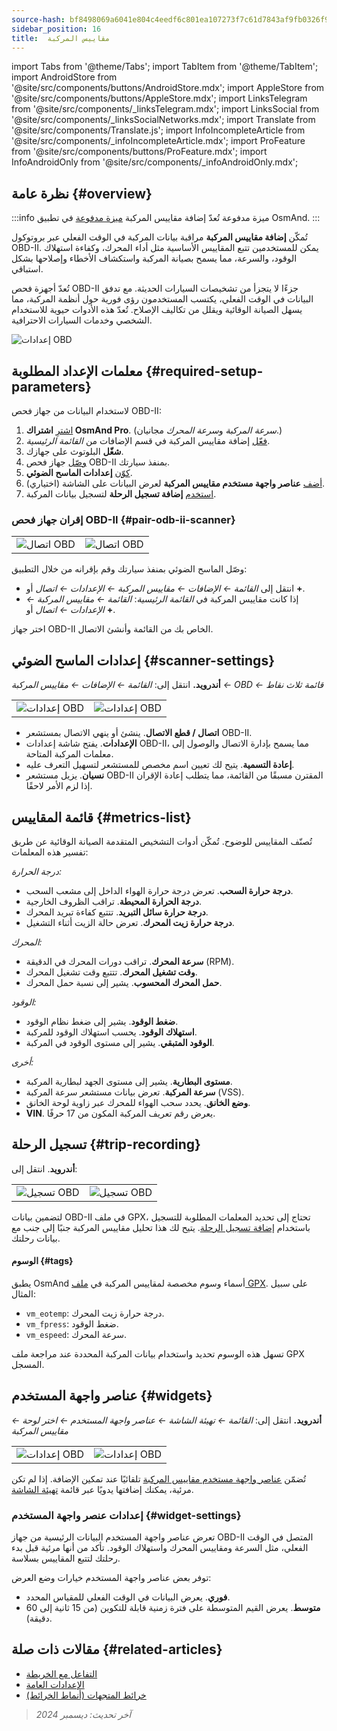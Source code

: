 ```yaml
---
source-hash: bf8498069a6041e804c4eedf6c801ea107273f7c61d7843af9fb0326f93c493d
sidebar_position: 16
title:  مقاييس المركبة
---
```

import Tabs from '@theme/Tabs';
import TabItem from '@theme/TabItem';
import AndroidStore from '@site/src/components/buttons/AndroidStore.mdx';
import AppleStore from '@site/src/components/buttons/AppleStore.mdx';
import LinksTelegram from '@site/src/components/_linksTelegram.mdx';
import LinksSocial from '@site/src/components/_linksSocialNetworks.mdx';
import Translate from '@site/src/components/Translate.js';
import InfoIncompleteArticle from '@site/src/components/_infoIncompleteArticle.mdx';
import ProFeature from '@site/src/components/buttons/ProFeature.mdx';
import InfoAndroidOnly from '@site/src/components/_infoAndroidOnly.mdx';


<InfoIncompleteArticle/>

<InfoAndroidOnly/>

## نظرة عامة {#overview}

:::info ميزة مدفوعة
تُعدّ إضافة مقاييس المركبة [ميزة مدفوعة](../purchases/index.md) في تطبيق OsmAnd.
:::

تُمكّن **إضافة مقاييس المركبة** مراقبة بيانات المركبة في الوقت الفعلي عبر بروتوكول OBD-II. يمكن للمستخدمين تتبع المقاييس الأساسية مثل أداء المحرك، وكفاءة استهلاك الوقود، والسرعة، مما يسمح بصيانة المركبة واستكشاف الأخطاء وإصلاحها بشكل استباقي.

تُعدّ أجهزة فحص OBD-II جزءًا لا يتجزأ من تشخيصات السيارات الحديثة. مع تدفق البيانات في الوقت الفعلي، يكتسب المستخدمون رؤى فورية حول أنظمة المركبة، مما يسهل الصيانة الوقائية ويقلل من تكاليف الإصلاح. تُعدّ هذه الأدوات حيوية للاستخدام الشخصي وخدمات السيارات الاحترافية.

<Tabs groupId="operating-systems" queryString="current-os">

<TabItem value="android" label="أندرويد">

![إعدادات OBD](@site/static/img/plugins/obd/obd_overview_2.png)

</TabItem>

</Tabs>


## معلمات الإعداد المطلوبة {#required-setup-parameters}

لاستخدام البيانات من جهاز فحص OBD-II:

1. [اشترِ](../purchases/) **اشتراك OsmAnd Pro**. (*سرعة المركبة* و*سرعة المحرك* مجانيان.)
2. [فعّل](../plugins/index.md#enable--disable) إضافة مقاييس المركبة في قسم الإضافات من *القائمة الرئيسية*.
3. **شغّل** البلوتوث على جهازك.
4. [وصّل](#pair-odb-ii-scanner) جهاز فحص OBD-II بمنفذ سيارتك.
5. [كوّن](#scanner-settings) **إعدادات الماسح الضوئي**.
6. [أضف](#widgets) **عناصر واجهة مستخدم مقاييس المركبة** لعرض البيانات على الشاشة (اختياري).
7. [استخدم](#trip-recording) **إضافة تسجيل الرحلة** لتسجيل بيانات المركبة.


### إقران جهاز فحص OBD-II {#pair-odb-ii-scanner}

| | |
|--|--|
|![اتصال OBD](@site/static/img/plugins/obd/obd_connect.png)|![اتصال OBD](@site/static/img/plugins/obd/obd_connect_2.png)|

وصّل الماسح الضوئي بمنفذ سيارتك وقم بإقرانه من خلال التطبيق:

- انتقل إلى *القائمة ← الإضافات ← مقاييس المركبة ← الإعدادات ← اتصال* أو **+**.
- إذا كانت مقاييس المركبة في *القائمة الرئيسية*: *القائمة ← مقاييس المركبة ← الإعدادات ← اتصال* أو **+**.

اختر جهاز OBD-II الخاص بك من القائمة وأنشئ الاتصال.


## إعدادات الماسح الضوئي {#scanner-settings}

**أندرويد.** انتقل إلى: *القائمة ← الإضافات ← مقاييس المركبة ← OBD ← قائمة ثلاث نقاط*

| | |
|--|--|
|![إعدادات OBD](@site/static/img/plugins/obd/obd_settings.png)|![إعدادات OBD](@site/static/img/plugins/obd/obd_settings_1.png)|

- **اتصال / قطع الاتصال**. ينشئ أو ينهي الاتصال بمستشعر OBD-II.
- **الإعدادات**. يفتح شاشة إعدادات OBD-II، مما يسمح بإدارة الاتصال والوصول إلى معلمات المركبة المتاحة.
- **إعادة التسمية**. يتيح لك تعيين اسم مخصص للمستشعر لتسهيل التعرف عليه.
- **نسيان**. يزيل مستشعر OBD-II المقترن مسبقًا من القائمة، مما يتطلب إعادة الإقران إذا لزم الأمر لاحقًا.


## قائمة المقاييس {#metrics-list}

تُصنّف المقاييس للوضوح. تُمكّن أدوات التشخيص المتقدمة الصيانة الوقائية عن طريق تفسير هذه المعلمات:

*درجة الحرارة:*

- **درجة حرارة السحب**. تعرض درجة حرارة الهواء الداخل إلى مشعب السحب.
- **درجة الحرارة المحيطة**. تراقب الظروف الخارجية.
- **درجة حرارة سائل التبريد**. تتتبع كفاءة تبريد المحرك.
- **درجة حرارة زيت المحرك**. تعرض حالة الزيت أثناء التشغيل.

*المحرك:*

- **سرعة المحرك**. تراقب دورات المحرك في الدقيقة (RPM).
- **وقت تشغيل المحرك**. تتتبع وقت تشغيل المحرك.
- **حمل المحرك المحسوب**. يشير إلى نسبة حمل المحرك.

*الوقود:*

- **ضغط الوقود**. يشير إلى ضغط نظام الوقود.
- **استهلاك الوقود**. يحسب استهلاك الوقود للمركبة.
- **الوقود المتبقي**. يشير إلى مستوى الوقود في المركبة.

*أخرى:*

- **مستوى البطارية**. يشير إلى مستوى الجهد لبطارية المركبة.
- **سرعة المركبة**. تعرض بيانات مستشعر سرعة المركبة (VSS).
- **وضع الخانق**. يحدد سحب الهواء للمحرك عبر زاوية لوحة الخانق.
- **VIN**. يعرض رقم تعريف المركبة المكون من 17 حرفًا.


## تسجيل الرحلة {#trip-recording}

**أندرويد**. انتقل إلى: *<Translate android="true" ids="shared_string_menu,plugins_menu_group,record_plugin_name,shared_string_settings,data_settings,record_obd_data"/>*

| | |
|--|--|
|![تسجيل OBD](@site/static/img/plugins/obd/obd_recording.png)| ![تسجيل OBD](@site/static/img/plugins/obd/obd_recording_1.png)|

لتضمين بيانات OBD-II في ملف GPX، تحتاج إلى تحديد المعلمات المطلوبة للتسجيل باستخدام [إضافة تسجيل الرحلة](../plugins/trip-recording.md#recording-settings). يتيح لك هذا تحليل مقاييس المركبة جنبًا إلى جنب مع بيانات رحلتك.

#### الوسوم {#tags}

يطبق OsmAnd أسماء وسوم مخصصة لمقاييس المركبة في [ملف GPX](../plugins/trip-recording.md#recorded-gpx-file). على سبيل المثال:

- `vm_eotemp`: درجة حرارة زيت المحرك.
- `vm_fpress`: ضغط الوقود.
- `vm_espeed`: سرعة المحرك.

تسهل هذه الوسوم تحديد واستخدام بيانات المركبة المحددة عند مراجعة ملف GPX المسجل.


## عناصر واجهة المستخدم {#widgets}

**أندرويد.** انتقل إلى: *القائمة ← تهيئة الشاشة ← عناصر واجهة المستخدم ← اختر لوحة ← مقاييس المركبة*

| | |
|--|--|
|![إعدادات OBD](@site/static/img/plugins/obd/obd_widget_1.png)| ![إعدادات OBD](@site/static/img/plugins/obd/obd_widget.png)|

تُضمّن [عناصر واجهة مستخدم مقاييس المركبة](../widgets/info-widgets.md#vehicle-metrics-widgets) تلقائيًا عند تمكين الإضافة. إذا لم تكن مرئية، يمكنك إضافتها يدويًا عبر قائمة [تهيئة الشاشة](../widgets/configure-screen.md).

### إعدادات عنصر واجهة المستخدم {#widget-settings}

تعرض عناصر واجهة المستخدم البيانات الرئيسية من جهاز OBD-II المتصل في الوقت الفعلي، مثل السرعة ومقاييس المحرك واستهلاك الوقود. تأكد من أنها مرئية قبل بدء رحلتك لتتبع المقاييس بسلاسة.

توفر بعض عناصر واجهة المستخدم خيارات وضع العرض:

- **فوري**. يعرض البيانات في الوقت الفعلي للمقياس المحدد.
- **متوسط**. يعرض القيم المتوسطة على فترة زمنية قابلة للتكوين (من 15 ثانية إلى 60 دقيقة).


## مقالات ذات صلة {#related-articles}

- [التفاعل مع الخريطة](../../user/map/interact-with-map.md)
- [الإعدادات العامة](../../user/personal/global-settings.md)
- [خرائط المتجهات (أنماط الخرائط)](../../user/map/vector-maps.md)

> *آخر تحديث: ديسمبر 2024*